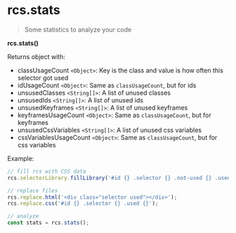 # rcs.stats

> Some statistics to analyze your code

**rcs.stats()**

Returns object with:
- classUsageCount `<Object>`: Key is the class and value is how often this selector got used
- idUsageCount `<Object>`: Same as `classUsageCount`, but for ids
- unsusedClasses `<String[]>`: A list of unused classes
- unsusedIds `<String[]>`: A list of unused ids
- unsusedKeyframes `<String[]>`: A list of unused keyframes
- keyframesUsageCount `<Object>`: Same as `classUsageCount`, but for keyframes
- unsusedCssVariables `<String[]>`: A list of unused css variables
- cssVariablesUsageCount `<Object>`: Same as `classUsageCount`, but for css variables

Example:

```js
// fill rcs with CSS data
rcs.selectorLibrary.fillLibrary('#id {} .selector {} .not-used {} .used {}');

// replace files
rcs.replace.html('<div class="selector used"></div>');
rcs.replace.css('#id {} .selector {} .used {}');

// analyze
const stats = rcs.stats();
```
